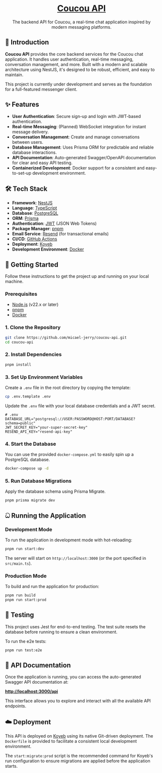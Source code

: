 <div align="center">
  <a href="https://github.com/micael-jerry/coucou-api">
    <h1>Coucou API</h1>
  </a>
  <p>
    The backend API for Coucou, a real-time chat application inspired by modern messaging platforms.
  </p>
</div>

## 🚀 Introduction

**Coucou API** provides the core backend services for the Coucou chat application. It handles user authentication, real-time messaging, conversation management, and more. Built with a modern and scalable architecture using NestJS, it's designed to be robust, efficient, and easy to maintain.

This project is currently under development and serves as the foundation for a full-featured messenger client.

## ✨ Features

- **User Authentication**: Secure sign-up and login with JWT-based authentication.
- **Real-time Messaging**: (Planned) WebSocket integration for instant message delivery.
- **Conversation Management**: Create and manage conversations between users.
- **Database Management**: Uses Prisma ORM for predictable and reliable database interactions.
- **API Documentation**: Auto-generated Swagger/OpenAPI documentation for clear and easy API testing.
- **Containerized Development**: Docker support for a consistent and easy-to-set-up development environment.

## 🛠️ Tech Stack

- **Framework**: [NestJS](https://nestjs.com/)
- **Language**: [TypeScript](https://www.typescriptlang.org/)
- **Database**: [PostgreSQL](https://www.postgresql.org/)
- **ORM**: [Prisma](https://www.prisma.io/)
- **Authentication**: [JWT](https://jwt.io/) (JSON Web Tokens)
- **Package Manager**: [pnpm](https://pnpm.io/)
- **Email Service**: [Resend](https://resend.com/) (for transactional emails)
- **CI/CD**: [GitHub Actions](https://github.com/features/actions)
- **Deployment**: [Koyeb](https://www.koyeb.com/)
- **Development Environment**: [Docker](https://www.docker.com/)

## 🏁 Getting Started

Follow these instructions to get the project up and running on your local machine.

### Prerequisites

- [Node.js](https://nodejs.org/en/) (v22.x or later)
- [pnpm](https://pnpm.io/installation)
- [Docker](https://www.docker.com/get-started)

### 1. Clone the Repository

```bash
git clone https://github.com/micael-jerry/coucou-api.git
cd coucou-api
```

### 2. Install Dependencies

```bash
pnpm install
```

### 3. Set Up Environment Variables

Create a `.env` file in the root directory by copying the template:

```bash
cp .env.template .env
```

Update the `.env` file with your local database credentials and a JWT secret.

```env
# .env
DATABASE_URL="postgresql://USER:PASSWORD@HOST:PORT/DATABASE?schema=public"
JWT_SECRET_KEY="your-super-secret-key"
RESEND_API_KEY="resend-api-key"
```

### 4. Start the Database

You can use the provided `docker-compose.yml` to easily spin up a PostgreSQL database.

```bash
docker-compose up -d
```

### 5. Run Database Migrations

Apply the database schema using Prisma Migrate.

```bash
pnpm prisma migrate dev
```

## ධ Running the Application

### Development Mode

To run the application in development mode with hot-reloading:

```bash
pnpm run start:dev
```

The server will start on `http://localhost:3000` (or the port specified in `src/main.ts`).

### Production Mode

To build and run the application for production:

```bash
pnpm run build
pnpm run start:prod
```

## 🧪 Testing

This project uses Jest for end-to-end testing. The test suite resets the database before running to ensure a clean environment.

To run the e2e tests:

```bash
pnpm run test:e2e
```

## 📖 API Documentation

Once the application is running, you can access the auto-generated Swagger API documentation at:

[**http://localhost:3000/api**](http://localhost:3000/api)

This interface allows you to explore and interact with all the available API endpoints.

## ☁️ Deployment

This API is deployed on [Koyeb](https://www.koyeb.com/) using its native Git-driven deployment. The `Dockerfile` is provided to facilitate a consistent local development environment.

The `start:migrate:prod` script is the recommended command for Koyeb's run configuration to ensure migrations are applied before the application starts.
